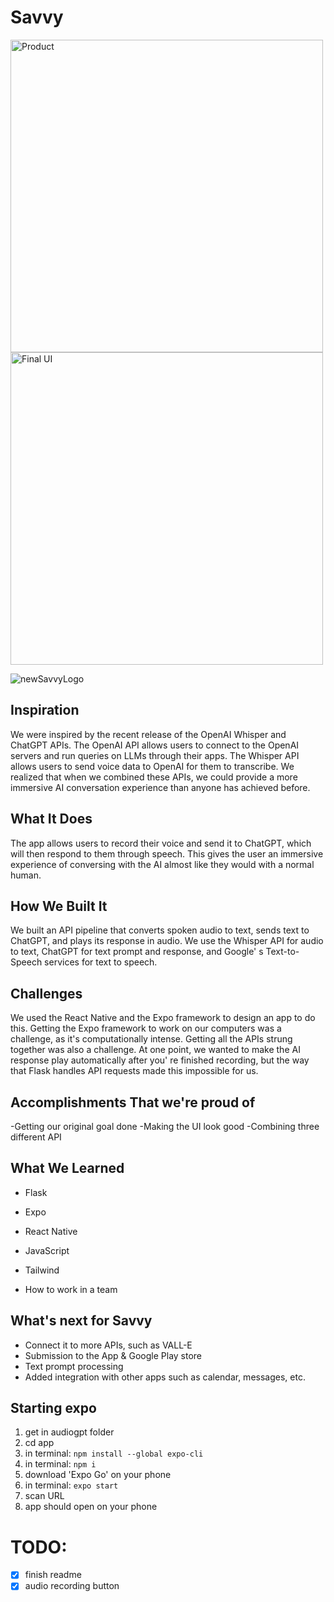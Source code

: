 # Savvy

<img src="https://user-images.githubusercontent.com/115026599/222979939-17e4a92b-3395-4e89-bdaa-ed13d8eb5716.png" alt="Product" width="500" />

<img src="https://user-images.githubusercontent.com/115026599/222979945-4ae1fd3c-be84-49e4-afa3-3073f1a6efd1.png" alt="Final UI" width="500"/>

![newSavvyLogo](https://user-images.githubusercontent.com/115026599/222979933-4f476143-c489-4890-ab03-8a42119fd99d.png)


## Inspiration
We were inspired by the recent release of the OpenAI Whisper and ChatGPT APIs. The OpenAI API allows users to connect to the OpenAI servers and run queries on LLMs through their apps. The Whisper API allows users to send voice data to OpenAI for them to transcribe. We realized that when we combined these APIs, we could provide a more immersive AI conversation experience than anyone has achieved before.

## What It Does
The app allows users to record their voice and send it to ChatGPT, which will then respond to them through speech. This gives the user an immersive experience of conversing with the AI almost like they would with a normal human.

## How We Built It
We built an API pipeline that converts spoken audio to text, sends text to ChatGPT, and plays its response in audio. We use the Whisper API for audio to text, ChatGPT for text prompt and response, and Google' s Text-to-Speech services for text to speech.

## Challenges

We used the React Native and the Expo framework to design an app to do this. Getting the Expo framework to work on our computers was a challenge, as it's computationally intense. Getting all the APIs strung together was also a challenge. At one point, we wanted to make the AI response play automatically after you' re finished recording, but the way that Flask handles API requests made this impossible for us.

## Accomplishments That we're proud of

-Getting our original goal done
-Making the UI look good
-Combining three different API

## What We Learned
- Flask

- Expo

- React Native

- JavaScript

- Tailwind
- How to work in a team

## What's next for Savvy

- Connect it to more APIs, such as VALL-E
- Submission to the App & Google Play store
- Text prompt processing
- Added integration with other apps such as calendar, messages, etc.

## Starting expo
1. get in audiogpt folder 
2. cd app
3. in terminal: ```npm install --global expo-cli```
4. in terminal: ```npm i```
6. download 'Expo Go' on your phone
5. in terminal: ```expo start```
7. scan URL
8. app should open on your phone

# TODO:
- [x] finish readme 
- [x] audio recording button 
